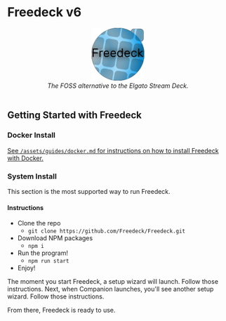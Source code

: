 # Freedeck v6

<center>
<img src="./assets/logo_big.png" width="120" height="120">
<br />
<i>The FOSS alternative to the Elgato Stream Deck.</i>
</center>
<br />

## Getting Started with Freedeck

### Docker Install

[See `/assets/guides/docker.md` for instructions on how to install Freedeck with Docker.](/assets/guides/docker.md)

### System Install

This section is the most supported way to run Freedeck.

#### Instructions

- Clone the repo
  - ` git clone https://github.com/Freedeck/Freedeck.git `
- Download NPM packages
  - `npm i`
- Run the program!
  - `npm run start`
- Enjoy!

The moment you start Freedeck, a setup wizard will launch. Follow those instructions. Next, when Companion launches, you'll see another setup wizard. Follow those instructions.

From there, Freedeck is ready to use.
